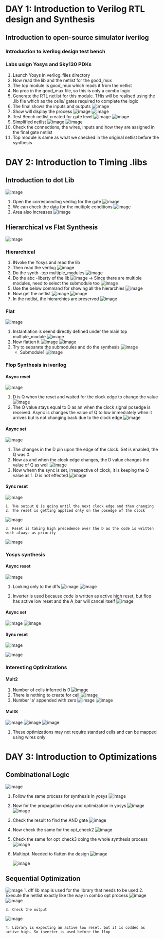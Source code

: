 # DAY 1: Introduction to Verilog RTL design and Synthesis

## Introduction to open-source simulator iverilog

### Introduction to iverilog design test bench


### Labs usign Yosys and Sky130 PDKs
  1. Launch Yosys in verilog_files directory
  2. Now read the lib and the netlist for the good_mux
  3. The top module is good_mux which reads it from the netlist
  4. No proc in the good_mux file, so this is only a combo logic
  5. Generate the RTL netlist for this module. THis will be realised using the .lib file which as the cells/ gates required to complete the logic
  6. The final shows the inputs and outputs
     ![image](https://github.com/user-attachments/assets/36c34cbe-4374-4f3b-a5e8-1b6709aac5a7)
  7. Show will display the process
     ![image](https://github.com/user-attachments/assets/489899b3-e5cb-4ef7-80d0-0de957cdb926)
     ![image](https://github.com/user-attachments/assets/dfa0fbd6-4688-4abd-86b2-712f6dd96001)
  8. Test Bench netlist created for gate level
     ![image](https://github.com/user-attachments/assets/029041ab-1b4b-48df-a0bd-d6df0f5e7113)
     ![image](https://github.com/user-attachments/assets/7d602651-bc90-4165-8ff6-6c7efd6d400c)
  9. Simplified netlist
      ![image](https://github.com/user-attachments/assets/3f403465-5bf7-4ac0-a017-c00b206957cd)
      ![image](https://github.com/user-attachments/assets/6a707977-4219-4e43-91c6-b233b885ecbd)
  10. Check the connections, the wires, inputs and how they are assigned in the final gate netlist
  11. Top module is same as what we checked in the original netlist before the synthesis


# DAY 2: Introduction to Timing .libs
## Introduction to dot Lib
  ![image](https://github.com/user-attachments/assets/b3b8975d-a6a3-4247-a8b7-0785fadb83d2)

  1. Open the corresponding verilog for the gate
     ![image](https://github.com/user-attachments/assets/8f955868-0d3f-43a9-a753-31e5c62afb9f)
  2. We can check the data for the multiple conditions
     ![image](https://github.com/user-attachments/assets/aec75d21-e395-4ed3-9b15-d8d9f963251e)
  3. Area also increases
     ![image](https://github.com/user-attachments/assets/92b47991-877d-4702-9d41-a563532df3ef)
     
## Hierarchical vs Flat Synthesis
  ![image](https://github.com/user-attachments/assets/0898f993-0f32-4fc0-bc47-d432228d240f)

### Hierarchical
  1. INvoke the Yosys and read the lib
  2. Then read the verilog
     ![image](https://github.com/user-attachments/assets/db39c3dc-8a8d-45ef-ad3b-083ddd985df9)
  3. Do the synth -top multiple_modules
     ![image](https://github.com/user-attachments/assets/7ad62ed4-e644-42cc-a47d-fec375712d96)
  4. Do the abc -liberty of the lib
     ![image](https://github.com/user-attachments/assets/93571de6-ece2-4cf0-91d3-338afe2ee6bf)
       -> Since there are multiple modules, need to select the submodule too 
     ![image](https://github.com/user-attachments/assets/cd7b3001-505a-4a30-8f48-a0aa6d6ec716)
  5. Use the below command for showing all the hierarchies
     ![image](https://github.com/user-attachments/assets/a1733150-03dd-4b4f-9c40-dc2d853001a8)
  6. Now get the netlist
     ![image](https://github.com/user-attachments/assets/e2aff738-1322-4b24-91a8-02b2f3e51f96)
     ![image](https://github.com/user-attachments/assets/798098cf-5e77-4baa-9604-e7f2af12ae8d)
  7. In the netlist, the hierarchies are preserved
     ![image](https://github.com/user-attachments/assets/00fc2647-5f85-480f-b17b-3c615db202ad)

### Flat
  ![image](https://github.com/user-attachments/assets/9fdfe0d0-15ce-4156-b7f4-1c678e086ad0)
  1. Instantiation is seend directly defined under the main top multiple_module
     ![image](https://github.com/user-attachments/assets/eeb172c6-d724-494e-986b-d480b486275f)
  2. Now flatten it
     ![image](https://github.com/user-attachments/assets/04151a5d-a9af-45c7-bdfe-15521ca25c72)
     ![image](https://github.com/user-attachments/assets/f06fc628-0e7d-4802-b1ae-6d3d17513601)
  3. Try to separate the submodules and do the synthesis
     ![image](https://github.com/user-attachments/assets/063da6e1-3986-4a7d-a2a9-b0c16cd8acca)
      - Submodule1 
     ![image](https://github.com/user-attachments/assets/336f86cc-684f-4866-bd58-dc1cc6f68f5d)

### Flop Synthesis in iverilog
  
  #### Async reset
  ![image](https://github.com/user-attachments/assets/5efd0656-b739-4882-b567-5c822c3e6166)
 
  1. D is Q when the reset and waited for the clock edge to change the value
     ![image](https://github.com/user-attachments/assets/9be15cb9-95eb-4ef4-966c-3b899b61bdfc)
  2. The Q value stays equal to D as an when the clock signal posedge is received. Async is changes the value of Q to low immediately when it arrives but is not changing back due to the clock edge
     ![image](https://github.com/user-attachments/assets/74d2da57-d1bd-4927-a8b6-1a7fa3397cfc)

  #### Async set  
  ![image](https://github.com/user-attachments/assets/dec4ff5a-3951-4955-b97d-4e314d1bcae6)

  1. The changes in the D pin upon the edge of the clock. Set is enabled, the Q was 0.
  2. Now as and when the clock edge changes, the D value changes the value of Q as well
     ![image](https://github.com/user-attachments/assets/ad27104f-3d2c-49da-a880-31417ac44e2c)
  3. Now whenn the sync is set, irrespective of clock, it is keeping the Q value as 1. D is not effected
     ![image](https://github.com/user-attachments/assets/ae118e05-7aa1-476b-ad24-6b06387530c1)

  #### Sync reset
  ![image](https://github.com/user-attachments/assets/7c7cba21-fb9a-4f42-9885-59629ae57b3c)

    1. THe output Q is going until the next clock edge and then changing
    2. The reset is getting applied only on the posedge of the clock
  ![image](https://github.com/user-attachments/assets/5a864c2a-72fa-46a8-b510-ad56028a449b)

    3. Reset is taking high precedence over the D as the code is written with always as priority
  ![image](https://github.com/user-attachments/assets/336e5df5-4721-473c-ac6f-e39b38d8851a)


### Yosys synthesis
#### Async reset

![image](https://github.com/user-attachments/assets/3025069b-8c5a-4a14-9352-dc40152ab076)
  1. Looking only to the dffs
     ![image](https://github.com/user-attachments/assets/3c32c126-71a6-4a75-b0f8-8fe76d7c6e06)
     ![image](https://github.com/user-attachments/assets/53aa2c4f-720a-400f-9699-10f01fb06311)
     
  2. Inverter is used because code is written as active high reset, but flop has active low reset and the A_bar will cancel itself
  ![image](https://github.com/user-attachments/assets/79505560-b65d-4fea-97e3-bbec690d45ea)


#### Async set
![image](https://github.com/user-attachments/assets/daf31c29-36ae-4dfd-bbb7-21211b8c1373)
![image](https://github.com/user-attachments/assets/3865c5e0-a564-4091-b939-83ea7753789e)

#### Sync reset
![image](https://github.com/user-attachments/assets/0d3e5293-e2d3-4ba8-8f8f-dae6d8cc5737)

![image](https://github.com/user-attachments/assets/b87ecd4a-d5bb-472b-9c9c-51f7b272972e)


### Interesting Optimizations
#### Mult2  
  1. Number of cells inferred is 0
     ![image](https://github.com/user-attachments/assets/536c9e1b-64bd-4586-bd09-bf881ac34d0d)
  2. There is nothing to create for cell
     ![image](https://github.com/user-attachments/assets/12c4feb8-cae3-456b-a9f3-c7a403621191)
  3. Number 'a' appended with zero
     ![image](https://github.com/user-attachments/assets/21713c7d-46df-4e9c-85be-16c029ae383d)
     ![image](https://github.com/user-attachments/assets/82e5956b-cd85-4889-8d4d-1168f0215f2d)

#### Mult8
  ![image](https://github.com/user-attachments/assets/3bd13e1b-f0d9-47a3-a385-ef5bb0d2c4a1)
  ![image](https://github.com/user-attachments/assets/bd4f5599-5e90-43f4-bcac-b8045470b8b4)
  ![image](https://github.com/user-attachments/assets/3765a3c1-2b30-4190-8eb6-5e793b6d6067)
  1. These optimizations may not require standard cells and can be mapped using wires only



# DAY 3: Introduction to Optimizations

## Combinational Logic
  ![image](https://github.com/user-attachments/assets/8f7a70c9-15fd-4bdd-a525-e86ca2e8acae)

  1. Follow the same process for synthesis in yosys
     ![image](https://github.com/user-attachments/assets/d2902a05-4676-4e9c-9ce5-1b46be1b13bc)
  2. Now for the propagation delay and optimization in yosys
     ![image](https://github.com/user-attachments/assets/b790e855-d410-464a-b4e1-94c51997cfc5)
     ![image](https://github.com/user-attachments/assets/61023e47-db9a-4e8d-b8c7-380ccd80c297)
  3. Check the result to find the AND gate
     ![image](https://github.com/user-attachments/assets/8d8f6e59-3fc2-4cfe-a267-fd46b93c7f9e)
  4. Now check the same for the opt_check2
     ![image](https://github.com/user-attachments/assets/34b92e08-6e71-498a-98d6-ae20ec240704)

  5. Check the same for opt_check3 doing the whole synthesis process
     ![image](https://github.com/user-attachments/assets/55c3cef2-8084-4556-8283-d1c5fd8ce5c5)
  6. Multiopt. Needed to flatten the design
     ![image](https://github.com/user-attachments/assets/9fc8b9f1-29a2-408b-bc4b-42902582a417)

     ![image](https://github.com/user-attachments/assets/d59a4898-4f13-44c3-8def-173a4fee2601)


  ## Sequential Optimization
  ![image](https://github.com/user-attachments/assets/7d4ff4b1-2f4b-4824-9a8c-db292c406bf1)
    1. dff lib map is used for the library that needs to be used
    2. Execute the netlist exactly like the way in combo opt process
       ![image](https://github.com/user-attachments/assets/26746b23-17e2-4e21-b55c-a6b495614c7f)
       ![image](https://github.com/user-attachments/assets/f5f25402-1e91-4958-a596-90ad5741ab45)

    3. Check the output
  ![image](https://github.com/user-attachments/assets/45ba57fa-da1f-4719-8c16-633bf8a9f944)
    
    4. Library is expecting an active low reset, but it is codded as active high. So inverter is used before the flop
    













